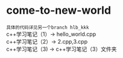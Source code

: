# come-to-new-world
`具体的代码详见另一个branch hlb_kkk`  
c++学习笔记（1）-> hello_world.cpp  
c++学习笔记（2）-> 2.cpp,3.cpp  
c++学习笔记（3) -> c++学习笔记（3）文件夹
